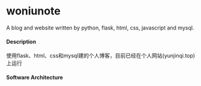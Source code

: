 # woniunote
A blog and website written by python, flask, html, css, javascript and mysql.

#### Description
使用flask、html、css和mysql建的个人博客，目前已经在个人网站(yunjinqi.top)上运行

#### Software Architecture
